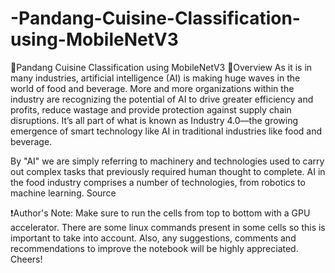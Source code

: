 # -Pandang-Cuisine-Classification-using-MobileNetV3
🍲Pandang Cuisine Classification using MobileNetV3
🔬Overview
As it is in many industries, artificial intelligence (AI) is making huge waves in the world of food and beverage. More and more organizations within the industry are recognizing the potential of AI to drive greater efficiency and profits, reduce wastage and provide protection against supply chain disruptions. It’s all part of what is known as Industry 4.0—the growing emergence of smart technology like AI in traditional industries like food and beverage.

By "AI" we are simply referring to machinery and technologies used to carry out complex tasks that previously required human thought to complete. AI in the food industry comprises a number of technologies, from robotics to machine learning. Source

❗Author's Note:
Make sure to run the cells from top to bottom with a GPU accelerator. There are some linux commands present in some cells so this is important to take into account. Also, any suggestions, comments and recommendations to improve the notebook will be highly appreciated. Cheers!
